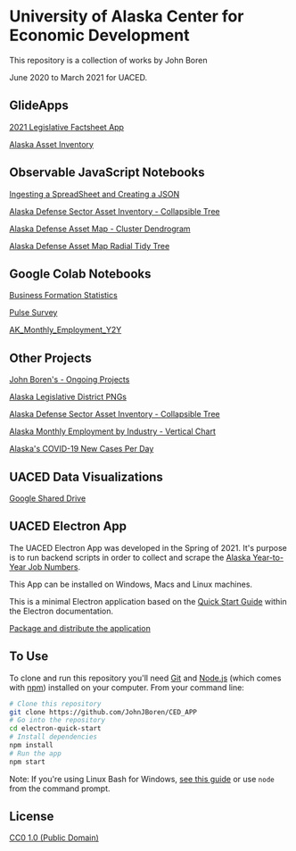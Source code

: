 # **University of Alaska Center for Economic Development**
This repository is a collection of works by John Boren

June 2020 to March 2021 for UACED.

## GlideApps

[2021 Legislative Factsheet App](https://uaced-factsheet-2021.glideapp.io/
)

[Alaska Asset Inventory](https://alaskaassetinventroy.glideapp.io/
)
## Observable JavaScript Notebooks

[Ingesting a SpreadSheet and Creating a JSON](https://observablehq.com/@jables/ingesting-a-spreadsheet-and-creating-a-json)

[Alaska Defense Sector Asset Inventory - Collapsible Tree](https://observablehq.com/@jables/alaska-defense-asset-map-collapsible-tree)

[Alaska Defense Asset Map - Cluster Dendrogram](https://observablehq.com/@jables/alaska-defense-asset-map-cluster-dendrogram)

[Alaska Defense Asset Map Radial Tidy Tree](https://observablehq.com/@jables/alaska-defense-asset-map-radial-tidy-tree)

## Google Colab Notebooks

[Business Formation Statistics](https://colab.research.google.com/drive/1Amj_3wrv58ndd--fRemIkjk6GnEiA_59?usp=sharing)

[Pulse Survey](https://colab.research.google.com/drive/1S_OjtT4BHbyS7zJO81UC1jUPQU8vPtQT?usp=sharing)


[AK_Monthly_Employment_Y2Y](https://colabresearch.google.com/drive/1VJdY9vph8RkhKwhmkUAH2U177-1JPDqf?usp=sharing)
## Other Projects

[John Boren's - Ongoing Projects](https://romantic-khorana-c70a6e.netlify.app/)

[Alaska Legislative District PNGs](https://romantic-khorana-c70a6e.netlify.app/districts.html)

[Alaska Defense Sector Asset Inventory - Collapsible Tree](https://romantic-khorana-c70a6e.netlify.app/ak_defense_asset_map)

[Alaska Monthly Employment by Industry - Vertical Chart](https://romantic-khorana-c70a6e.netlify.app/ak_y2y_jobs_vertical.html)

[Alaska's COVID-19 New Cases Per Day](https://romantic-khorana-c70a6e.netlify.app/ak_covid.html)

## UACED Data Visualizations

[Google Shared Drive](https://drive.google.com/drive/u/0/folders/0AEk9uHEYOIn8Uk9PVA)

## UACED Electron App

The UACED Electron App was developed in the Spring of 2021.  It's purpose is to run backend scripts in order to collect and scrape the [Alaska Year-to-Year Job Numbers](https://live.laborstats.alaska.gov/ces/ces.cfm?at=01&a=000000&adj=0).


This App can be installed on Windows, Macs and Linux machines.

This is a minimal Electron application based on the [Quick Start Guide](https://electronjs.org/docs/tutorial/quick-start) within the Electron documentation.

[Package and distribute the application](https://www.electronjs.org/docs/tutorial/quick-start#package-and-distribute-the-application)

## To Use

To clone and run this repository you'll need [Git](https://git-scm.com) and [Node.js](https://nodejs.org/en/download/) (which comes with [npm](http://npmjs.com)) installed on your computer. From your command line:

```bash
# Clone this repository
git clone https://github.com/JohnJBoren/CED_APP
# Go into the repository
cd electron-quick-start
# Install dependencies
npm install
# Run the app
npm start
```

Note: If you're using Linux Bash for Windows, [see this guide](https://www.howtogeek.com/261575/how-to-run-graphical-linux-desktop-applications-from-windows-10s-bash-shell/) or use `node` from the command prompt.

## License

[CC0 1.0 (Public Domain)](LICENSE.md)

